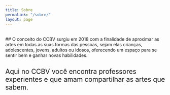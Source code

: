 ```yaml
---
title: Sobre
permalink: "/sobre/"
layout: page
---
```

<style>h2{font-weight:normal;}</style>
<br/>
## O conceito do CCBV surgiu em 2018 com a finalidade de aproximar as artes em todas as suas formas das pessoas, sejam elas crianças, adolescentes, jovens, adultos ou idosos, oferecendo um espaço para se sentir bem e ganhar novas habilidades.

<br/>

## Aqui no CCBV você encontra professores experientes e que amam compartilhar as artes que sabem.